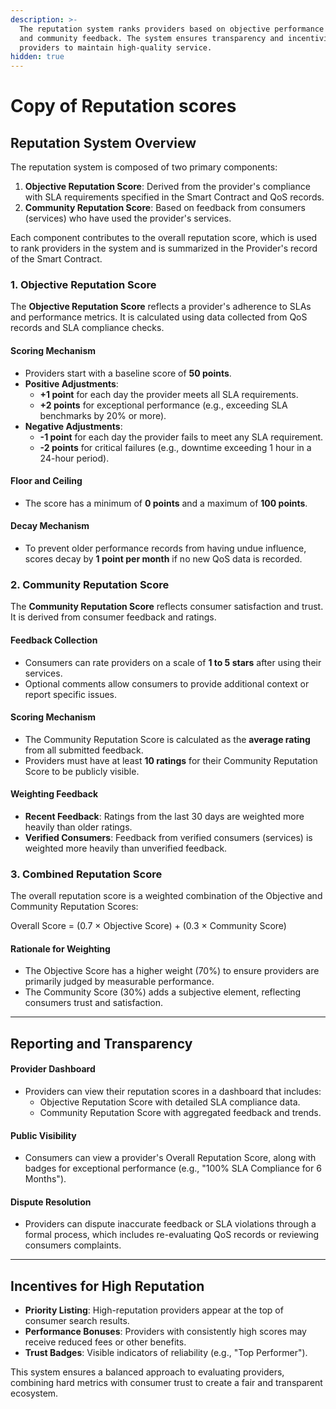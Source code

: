 ```yaml
---
description: >-
  The reputation system ranks providers based on objective performance metrics
  and community feedback. The system ensures transparency and incentivizes
  providers to maintain high-quality service.
hidden: true
---
```


# Copy of Reputation scores

## Reputation System Overview

The reputation system is composed of two primary components:

1. **Objective Reputation Score**: Derived from the provider's compliance with SLA requirements specified in the Smart Contract and QoS records.
2. **Community Reputation Score**: Based on feedback from consumers (services) who have used the provider's services.

Each component contributes to the overall reputation score, which is used to rank providers in the system and is summarized in the Provider's record of the Smart Contract.

### 1. Objective Reputation Score

The **Objective Reputation Score** reflects a provider's adherence to SLAs and performance metrics. It is calculated using data collected from QoS records and SLA compliance checks.

#### Scoring Mechanism

* Providers start with a baseline score of **50 points**.
* **Positive Adjustments**:
  * **+1 point** for each day the provider meets all SLA requirements.
  * **+2 points** for exceptional performance (e.g., exceeding SLA benchmarks by 20% or more).
* **Negative Adjustments**:
  * **-1 point** for each day the provider fails to meet any SLA requirement.
  * **-2 points** for critical failures (e.g., downtime exceeding 1 hour in a 24-hour period).

#### Floor and Ceiling

* The score has a minimum of **0 points** and a maximum of **100 points**.

#### Decay Mechanism

* To prevent older performance records from having undue influence, scores decay by **1 point per month** if no new QoS data is recorded.

### 2. Community Reputation Score

The **Community Reputation Score** reflects consumer satisfaction and trust. It is derived from consumer feedback and ratings.

#### Feedback Collection

* Consumers can rate providers on a scale of **1 to 5 stars** after using their services.
* Optional comments allow consumers to provide additional context or report specific issues.

#### Scoring Mechanism

* The Community Reputation Score is calculated as the **average rating** from all submitted feedback.
* Providers must have at least **10 ratings** for their Community Reputation Score to be publicly visible.

#### Weighting Feedback

* **Recent Feedback**: Ratings from the last 30 days are weighted more heavily than older ratings.
* **Verified Consumers**: Feedback from verified consumers (services) is weighted more heavily than unverified feedback.

### 3. Combined Reputation Score

The overall reputation score is a weighted combination of the Objective and Community Reputation Scores:

Overall Score = (0.7 × Objective Score) + (0.3 × Community Score)

#### Rationale for Weighting

* The Objective Score has a higher weight (70%) to ensure providers are primarily judged by measurable performance.
* The Community Score (30%) adds a subjective element, reflecting consumers trust and satisfaction.

***

## Reporting and Transparency

#### Provider Dashboard

* Providers can view their reputation scores in a dashboard that includes:
  * Objective Reputation Score with detailed SLA compliance data.
  * Community Reputation Score with aggregated feedback and trends.

#### Public Visibility

* Consumers can view a provider's Overall Reputation Score, along with badges for exceptional performance (e.g., "100% SLA Compliance for 6 Months").

#### Dispute Resolution

* Providers can dispute inaccurate feedback or SLA violations through a formal process, which includes re-evaluating QoS records or reviewing consumers complaints.

***

## Incentives for High Reputation

* **Priority Listing**: High-reputation providers appear at the top of consumer search results.
* **Performance Bonuses**: Providers with consistently high scores may receive reduced fees or other benefits.
* **Trust Badges**: Visible indicators of reliability (e.g., "Top Performer").

This system ensures a balanced approach to evaluating providers, combining hard metrics with consumer trust to create a fair and transparent ecosystem.
